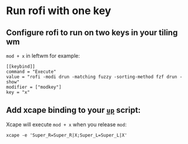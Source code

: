 # Run rofi with one key

## Configure rofi to run on two keys in your tiling wm

`mod + x` in leftwm for example:

```
[[keybind]]
command = "Execute"
value = "rofi -modi drun -matching fuzzy -sorting-method fzf drun -show"
modifier = ["modkey"]
key = "x"
```

## Add xcape binding to your [`up`](/users/shared/.config/leftwm/themes/wide-polybar/up) script:

Xcape will execute `mod + x` when you release `mod`:

```
xcape -e 'Super_R=Super_R|X;Super_L=Super_L|X'
```
